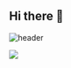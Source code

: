 ## Hi there 👋

<!--
**dbsdurjs/dbsdurjs** is a ✨ _special_ ✨ repository because its `README.md` (this file) appears on your GitHub profile.

Here are some ideas to get you started:

- 🔭 I’m currently working on ...
- 🌱 I’m currently learning ...
- 👯 I’m looking to collaborate on ...
- 🤔 I’m looking for help with ...
- 💬 Ask me about ...
- 📫 How to reach me: ...
- 😄 Pronouns: ...
- ⚡ Fun fact: ...
-->

![header](https://capsule-render.vercel.app/api?type=Rounded&color=800080&height=300&section=header&text=YG%20&fontSize=90&fontColor=FFFFFF)

<img src="https://img.shields.io/badge/Python-A020F0?style=flat-square&logo=Python&logoColor=white"/>
